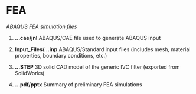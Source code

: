 # FEA

*ABAQUS FEA simulation files*

1. **...cae/jnl** ABAQUS/CAE file used to generate ABAQUS input

2. **Input_Files/...inp** ABAQUS/Standard input files (includes mesh, material properties, boundary conditions, etc.)

3. **...STEP** 3D solid CAD model of the generic IVC filter (exported from SolidWorks)

4. **...pdf/pptx** Summary of preliminary FEA simulations
